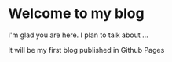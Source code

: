 # Welcome to my blog

I'm glad you are here. I plan to talk about ...

It will be my first blog published in Github Pages
